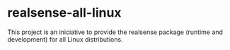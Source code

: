# realsense-all-linux
 This project is an iniciative to provide the realsense package (runtime and development) for all Linux distributions.
